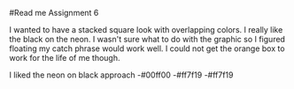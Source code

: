 #Read me Assignment 6

I wanted to have a stacked square look with overlapping colors. I really like the black on the neon. I wasn't sure what to do with the graphic so I figured floating my catch phrase would work well. I could not get the orange box to work for the life of me though.

I liked the neon on black approach
-#00ff00
-#ff7f19
-#ff7f19
